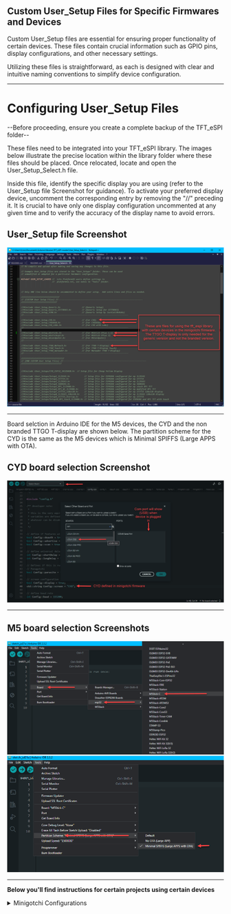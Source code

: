 ## Custom User_Setup Files for Specific Firmwares and Devices

<p>Custom User_Setup files are essential for ensuring proper functionality of certain devices. These files contain crucial information such as GPIO pins, display configurations, and other necessary settings.

Utilizing these files is straightforward, as each is designed with clear and intuitive naming conventions to simplify device configuration.</p>

---

# Configuring User_Setup Files

--Before proceeding, ensure you create a complete backup of the TFT_eSPI folder--

These files need to be integrated into your TFT_eSPI library. The images below illustrate the precise location within the library folder where these files should be placed. Once relocated, locate and open the User_Setup_Select.h file.

Inside this file, identify the specific display you are using (refer to the User_Setup file Screenshot for guidance). To activate your preferred display device, uncomment the corresponding entry by removing the "//" preceding it. It is crucial to have only one display configuration uncommented at any given time and to verify the accuracy of the display name to avoid errors.

## User_Setup file Screenshot

![user_setup_sel](images/user_setup_sel.png)

---

Board selction in Arduino IDE for the M5 devices, the CYD and the non branded TTGO T-display are shown below. The partition scheme for the CYD is the same as the
M5 devices which is Minimal SPIFFS (Large APPS with OTA).

## CYD board selection Screenshot

![board-choice](images/cyd_screen.png)

---

## M5 board selection Screenshots

![board-choice](images/board-choice.png) ![partition](images/part-scheme.png)

---

<b>Below you'll find instructions for certain projects using certain devices</b>

<details>
<summary>Minigotchi Configurations</summary>
<p align="left">If you intend to flash the minigotchi firmware to an M5 device or a generic ttgo t-display, ensure you select one of the following User_Setup files that corresponds with the device available in the firmware:
<br>
- (User_Setup_CYD.h) For use with a ESP32-2432S028R also called a CYD 
<br>
- (User_Setup_CYD2USB.h) For use with a CYD that has microUSB & USB-C. Only define in User_Setup_Select.h & not in minigotchi firmware
<br>
- (User_Setup_m5stickc.h) For use with a M5Stick C Plus 1.1 
<br>
- (User_Setup_m5stickcp2.h) For use with a M5Stick C Plus 2 
<br>
- (User_Setup_m5cardputer.h) For use with a M5Cardputer 
<br>
- (User_Setup_TTGO_NoTouch.h) Can be used with a generic (Non branded) TTGO T-Display
</p>
</details>
